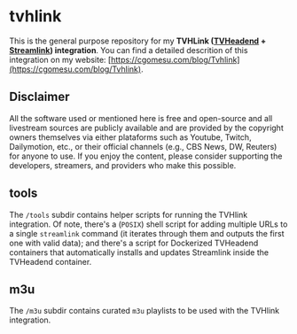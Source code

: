 # tvhlink
This is the general purpose repository for my **TVHLink ([TVHeadend](https://github.com/tvheadend/tvheadend) + [Streamlink](https://github.com/streamlink/streamlink)) integration**.  You can find a detailed descrition of this integration on my website: [https://cgomesu.com/blog/Tvhlink](https://cgomesu.com/blog/Tvhlink).

## Disclaimer
All the software used or mentioned here is free and open-source and all livestream sources are publicly available and are provided by the copyright owners themselves via either plataforms such as Youtube, Twitch, Dailymotion, etc., or their official channels (e.g., CBS News, DW, Reuters) for anyone to use. If you enjoy the content, please consider supporting the developers, streamers, and providers who make this possible.

## tools
The `/tools` subdir contains helper scripts for running the TVHlink integration.  Of note, there's a (`POSIX`) shell script for adding multiple URLs to a single `streamlink` command (it iterates through them and outputs the first one with valid data); and there's a script for Dockerized TVHeadend containers that automatically installs and updates Streamlink inside the TVHeadend container.

## m3u
The `/m3u` subdir contains curated `m3u` playlists to be used with the TVHlink integration.
